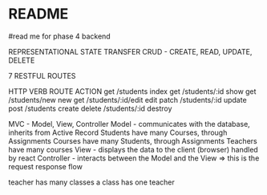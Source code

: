 # README

#read me for phase 4 backend

REPRESENTATIONAL STATE TRANSFER
CRUD - CREATE, READ, UPDATE, DELETE

7 RESTFUL ROUTES

HTTP VERB               ROUTE                   ACTION
get                     /students               index
get                     /students/:id           show
get                     /students/new           new
get                     /students/:id/edit      edit
patch                   /students/:id           update
post                    /students               create
delete                  /students/:id           destroy

MVC - Model, View, Controller
Model - communicates with the database, inherits from Active Record
    Students have many Courses, through Assignments
    Courses have many Students, through Assignments
    Teachers have many courses
View - displays the data to the client (browser) handled by react
Controller - interacts between the Model and the View => this is the request response flow

teacher has many classes
a class has one teacher


